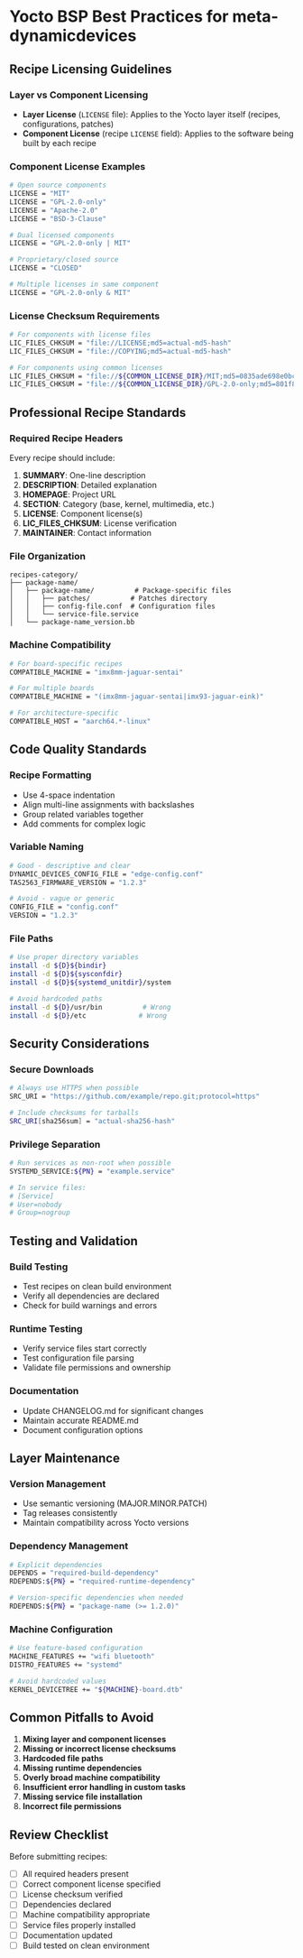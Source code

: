 # Yocto BSP Best Practices for meta-dynamicdevices

## Recipe Licensing Guidelines

### Layer vs Component Licensing
- **Layer License** (`LICENSE` file): Applies to the Yocto layer itself (recipes, configurations, patches)
- **Component License** (recipe `LICENSE` field): Applies to the software being built by each recipe

### Component License Examples
```bash
# Open source components
LICENSE = "MIT"
LICENSE = "GPL-2.0-only"
LICENSE = "Apache-2.0"
LICENSE = "BSD-3-Clause"

# Dual licensed components
LICENSE = "GPL-2.0-only | MIT"

# Proprietary/closed source
LICENSE = "CLOSED"

# Multiple licenses in same component
LICENSE = "GPL-2.0-only & MIT"
```

### License Checksum Requirements
```bash
# For components with license files
LIC_FILES_CHKSUM = "file://LICENSE;md5=actual-md5-hash"
LIC_FILES_CHKSUM = "file://COPYING;md5=actual-md5-hash"

# For components using common licenses
LIC_FILES_CHKSUM = "file://${COMMON_LICENSE_DIR}/MIT;md5=0835ade698e0bcf8506ecda2f7b4f302"
LIC_FILES_CHKSUM = "file://${COMMON_LICENSE_DIR}/GPL-2.0-only;md5=801f80980d171dd6425610833a22dbe6"
```

## Professional Recipe Standards

### Required Recipe Headers
Every recipe should include:
1. **SUMMARY**: One-line description
2. **DESCRIPTION**: Detailed explanation
3. **HOMEPAGE**: Project URL
4. **SECTION**: Category (base, kernel, multimedia, etc.)
5. **LICENSE**: Component license(s)
6. **LIC_FILES_CHKSUM**: License verification
7. **MAINTAINER**: Contact information

### File Organization
```
recipes-category/
├── package-name/
│   ├── package-name/          # Package-specific files
│   │   ├── patches/          # Patches directory
│   │   ├── config-file.conf  # Configuration files
│   │   └── service-file.service
│   └── package-name_version.bb
```

### Machine Compatibility
```bash
# For board-specific recipes
COMPATIBLE_MACHINE = "imx8mm-jaguar-sentai"

# For multiple boards
COMPATIBLE_MACHINE = "(imx8mm-jaguar-sentai|imx93-jaguar-eink)"

# For architecture-specific
COMPATIBLE_HOST = "aarch64.*-linux"
```

## Code Quality Standards

### Recipe Formatting
- Use 4-space indentation
- Align multi-line assignments with backslashes
- Group related variables together
- Add comments for complex logic

### Variable Naming
```bash
# Good - descriptive and clear
DYNAMIC_DEVICES_CONFIG_FILE = "edge-config.conf"
TAS2563_FIRMWARE_VERSION = "1.2.3"

# Avoid - vague or generic
CONFIG_FILE = "config.conf"
VERSION = "1.2.3"
```

### File Paths
```bash
# Use proper directory variables
install -d ${D}${bindir}
install -d ${D}${sysconfdir}
install -d ${D}${systemd_unitdir}/system

# Avoid hardcoded paths
install -d ${D}/usr/bin          # Wrong
install -d ${D}/etc             # Wrong
```

## Security Considerations

### Secure Downloads
```bash
# Always use HTTPS when possible
SRC_URI = "https://github.com/example/repo.git;protocol=https"

# Include checksums for tarballs
SRC_URI[sha256sum] = "actual-sha256-hash"
```

### Privilege Separation
```bash
# Run services as non-root when possible
SYSTEMD_SERVICE:${PN} = "example.service"

# In service files:
# [Service]
# User=nobody
# Group=nogroup
```

## Testing and Validation

### Build Testing
- Test recipes on clean build environment
- Verify all dependencies are declared
- Check for build warnings and errors

### Runtime Testing
- Verify service files start correctly
- Test configuration file parsing
- Validate file permissions and ownership

### Documentation
- Update CHANGELOG.md for significant changes
- Maintain accurate README.md
- Document configuration options

## Layer Maintenance

### Version Management
- Use semantic versioning (MAJOR.MINOR.PATCH)
- Tag releases consistently
- Maintain compatibility across Yocto versions

### Dependency Management
```bash
# Explicit dependencies
DEPENDS = "required-build-dependency"
RDEPENDS:${PN} = "required-runtime-dependency"

# Version-specific dependencies when needed
RDEPENDS:${PN} = "package-name (>= 1.2.0)"
```

### Machine Configuration
```bash
# Use feature-based configuration
MACHINE_FEATURES += "wifi bluetooth"
DISTRO_FEATURES += "systemd"

# Avoid hardcoded values
KERNEL_DEVICETREE += "${MACHINE}-board.dtb"
```

## Common Pitfalls to Avoid

1. **Mixing layer and component licenses**
2. **Missing or incorrect license checksums**
3. **Hardcoded file paths**
4. **Missing runtime dependencies**
5. **Overly broad machine compatibility**
6. **Insufficient error handling in custom tasks**
7. **Missing service file installation**
8. **Incorrect file permissions**

## Review Checklist

Before submitting recipes:
- [ ] All required headers present
- [ ] Correct component license specified
- [ ] License checksum verified
- [ ] Dependencies declared
- [ ] Machine compatibility appropriate
- [ ] Service files properly installed
- [ ] Documentation updated
- [ ] Build tested on clean environment
